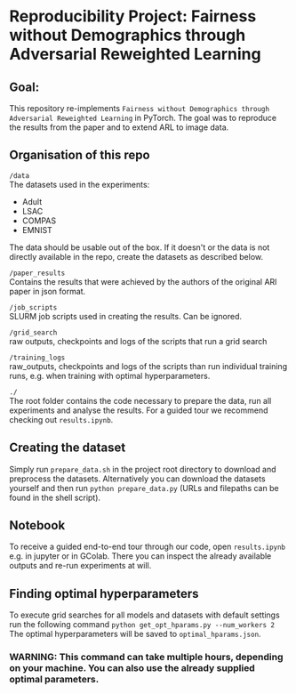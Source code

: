 # Reproducibility Project: Fairness without Demographics through Adversarial Reweighted Learning

## Goal:
This repository re-implements `Fairness without Demographics through Adversarial Reweighted Learning` in PyTorch. The goal was to reproduce the results from the paper and to extend ARL to image data.

## Organisation of this repo
`/data`  
The datasets used in the experiments:  
  - Adult  
  - LSAC  
  - COMPAS  
  - EMNIST  
  
The data should be usable out of the box. If it doesn't or the data is not directly available in the repo, create the datasets as described below.  
  
`/paper_results`  
	Contains the results that were achieved by the authors of the original ARl paper in json format.  
  
`/job_scripts`  
	SLURM job scripts used in creating the results. Can be ignored.  
  
`/grid_search`  
	raw outputs, checkpoints and logs of the scripts that run a grid search  
  
`/training_logs`  
	raw_outputs, checkpoints and logs of the scripts than run individual training runs, e.g. when training with optimal hyperparameters.  
  
`./`  
	The root folder contains the code necessary to prepare the data, run all experiments and analyse the results. For a guided tour we recommend checking out `results.ipynb`.  
  
## Creating the dataset
Simply run `prepare_data.sh` in the project root directory to download
and preprocess the datasets. Alternatively you can download the datasets
yourself and then run `python prepare_data.py` (URLs and filepaths
can be found in the shell script).

## Notebook
 To receive a guided end-to-end tour through our code, open `results.ipynb` e.g. in jupyter or in GColab. There you can inspect the already available outputs and re-run experiments at will. 

## Finding optimal hyperparameters
To execute grid searches for all models and datasets with default settings run the following command
`python get_opt_hparams.py --num_workers 2`
The optimal hyperparameters will be saved to `optimal_hparams.json`.
### WARNING: This command can take multiple hours, depending on your machine. You can also use the already supplied optimal parameters.





